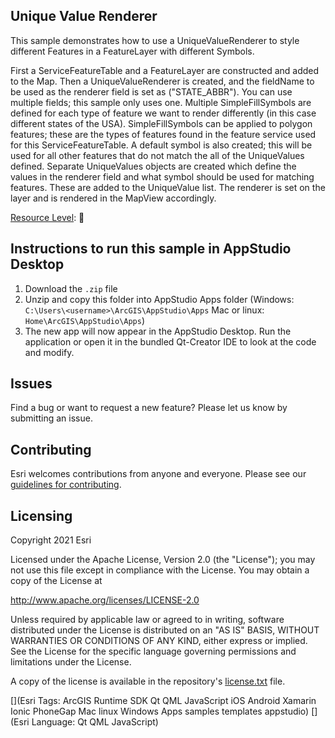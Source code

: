 ## Unique Value Renderer

This sample demonstrates how to use a UniqueValueRenderer to style different Features in a FeatureLayer with different Symbols.

First a ServiceFeatureTable and a FeatureLayer are constructed and added to the Map. Then a UniqueValueRenderer is created, and the fieldName to be used as the renderer field is set as ("STATE_ABBR"). You can use multiple fields; this sample only uses one. Multiple SimpleFillSymbols are defined for each type of feature we want to render differently (in this case different states of the USA). SimpleFillSymbols can be applied to polygon features; these are the types of features found in the feature service used for this ServiceFeatureTable. A default symbol is also created; this will be used for all other features that do not match the all of the UniqueValues defined. Separate UniqueValues objects are created which define the values in the renderer field and what symbol should be used for matching features. These are added to the UniqueValue list. The renderer is set on the layer and is rendered in the MapView accordingly.

[Resource Level](https://geonet.esri.com/groups/appstudio/blog/2016/12/06/how-to-describe-our-resources-in-terms-of-difficulty-complexity-and-time-to-digest): 🍌


## Instructions to run this sample in AppStudio Desktop

1. Download the `.zip` file
2. Unzip and copy this folder into AppStudio Apps folder (Windows: `C:\Users\<username>\ArcGIS\AppStudio\Apps` Mac or linux: `Home\ArcGIS\AppStudio\Apps`)
3. The new app will now appear in the AppStudio Desktop. Run the application or open it in the bundled Qt-Creator IDE to look at the code and modify.

## Issues

Find a bug or want to request a new feature?  Please let us know by submitting an issue.

## Contributing

Esri welcomes contributions from anyone and everyone. Please see our [guidelines for contributing](https://github.com/esri/contributing).

## Licensing
Copyright 2021 Esri

Licensed under the Apache License, Version 2.0 (the "License");
you may not use this file except in compliance with the License.
You may obtain a copy of the License at

http://www.apache.org/licenses/LICENSE-2.0

Unless required by applicable law or agreed to in writing, software
distributed under the License is distributed on an "AS IS" BASIS,
WITHOUT WARRANTIES OR CONDITIONS OF ANY KIND, either express or implied.
See the License for the specific language governing permissions and
limitations under the License.

A copy of the license is available in the repository's [license.txt](license.txt) file.


[](Esri Tags: ArcGIS Runtime SDK Qt QML JavaScript iOS Android Xamarin Ionic PhoneGap Mac linux Windows Apps samples templates appstudio)
[](Esri Language: Qt QML JavaScript)
